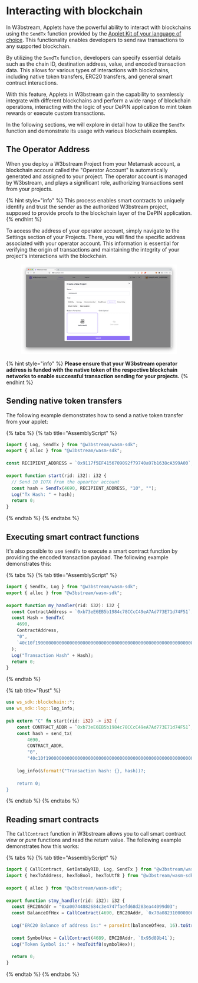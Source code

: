 # Interacting with blockchain

In W3bstream, Applets have the powerful ability to interact with blockchains using the `SendTx` function provided by the [Applet Kit of your language of choice](w3bstream-applet-kits/). This functionality enables developers to send raw transactions to any supported blockchain.

By utilizing the `SendTx` function, developers can specify essential details such as the chain ID, destination address, value, and encoded transaction data. This allows for various types of interactions with blockchains, including native token transfers, ERC20 transfers, and general smart contract interactions.

With this feature, Applets in W3bstream gain the capability to seamlessly integrate with different blockchains and perform a wide range of blockchain operations, interacting with the logic of your DePIN application to mint token rewards or execute custom transactions.

In the following sections, we will explore in detail how to utilize the `SendTx` function and demonstrate its usage with various blockchain examples.

## The Operator Address

When you deploy a W3bstream Project from your Metamask account, a blockchain account called the "Operator Account" is automatically generated and assigned to your project. The operator account is managed by W3bstream, and plays a significant role, authorizing transactions sent from your projects.

{% hint style="info" %}
This process enables smart contracts to uniquely identify and trust the sender as the authorized W3bstream project, supposed to provide proofs to the blockchain layer of the DePIN application.
{% endhint %}

To access the address of your operator account, simply navigate to the Settings section of your Projects. There, you will find the specific address associated with your operator account. This information is essential for verifying the origin of transactions and maintaining the integrity of your project's interactions with the blockchain.

<figure><img src="../.gitbook/assets/image (2).png" alt=""><figcaption></figcaption></figure>

{% hint style="info" %}
**Please ensure that your W3bstream operator address is funded with the native token of the respective blockchain networks to enable successful transaction sending for your projects.**
{% endhint %}

## Sending native token transfers

The following example demonstrates how to send a native token transfer from your applet:

{% tabs %}
{% tab title="AssemblyScript" %}
```typescript
import { Log, SendTx } from "@w3bstream/wasm-sdk";
export { alloc } from "@w3bstream/wasm-sdk";

const RECIPIENT_ADDRESS = `0x9117f5EF4156709092f79740a97b1638cA399A00`;
  
export function start(rid: i32): i32 {
  // Send 10 IOTX from the opeartor account
  const hash = SendTx(4690, RECIPIENT_ADDRESS, "10", "");
  Log("Tx Hash: " + hash);
  return 0;
}
```
{% endtab %}
{% endtabs %}

## Executing smart contract functions

It's also possible to use `SendTx` to execute a smart contract function by providing the encoded  transaction payload. The following example demonstrates this:

{% tabs %}
{% tab title="AssemblyScript" %}
```typescript
import { SendTx, Log } from "@w3bstream/wasm-sdk";
export { alloc } from "@w3bstream/wasm-sdk";

export function my_handler(rid: i32): i32 {
  const ContractAddress = `0xb73eE6EB5b1984c78CCcC49eA7Ad773E71d74F51`;
  const Hash = SendTx(
    4690,
    ContractAddress,
    "0",
    `40c10f1900000000000000000000000000000000000000000000000000000000000f4240`
  );
  Log("Transaction Hash" + Hash);
  return 0;
}
```
{% endtab %}

{% tab title="Rust" %}
```rust
use ws_sdk::blockchain::*;
use ws_sdk::log::log_info;

pub extern "C" fn start(rid: i32) -> i32 {
    const CONTRACT_ADDR = `0xb73eE6EB5b1984c78CCcC49eA7Ad773E71d74F51`;
    const hash = send_tx(
        4690, 
        CONTRACT_ADDR, 
        "0",
        "40c10f1900000000000000000000000000000000000000000000000000000000000f4240")?;

    log_info(&format!("Transaction hash: {}, hash))?;

    return 0;
}
```
{% endtab %}
{% endtabs %}

## Reading smart contracts

The `CallContract` function in W3bstream allows you to call smart contract _view_ or _pure_ functions and read the return value. The following example demonstrates how this works:

{% tabs %}
{% tab title="AssemblyScript" %}
```typescript
import { CallContract, GetDataByRID, Log, SendTx } from "@w3bstream/wasm-sdk";
import { hexToAddress, hexToBool, hexToUtf8 } from "@w3bstream/wasm-sdk/assembly/utility";

export { alloc } from "@w3bstream/wasm-sdk";

export function stmy_handler(rid: i32): i32 {
  const ERC20Addr = "0xa00744882684c3e4747faefd68d283ea44099d03";
  const BalanceOfHex = CallContract(4690, ERC20Addr, `0x70a082310000000000000000000000009117f5ef4156709092f79740a97b1638ca399a00`);

  Log("ERC20 Balance of address is:" + parseInt(balanceOfHex, 16).toString());

  const SymbolHex = CallContract(4689, ERC20Addr, `0x95d89b41`);
  Log("Token Symbol is:" + hexToUtf8(symbolHex));
  
  return 0;
}
```
{% endtab %}
{% endtabs %}
